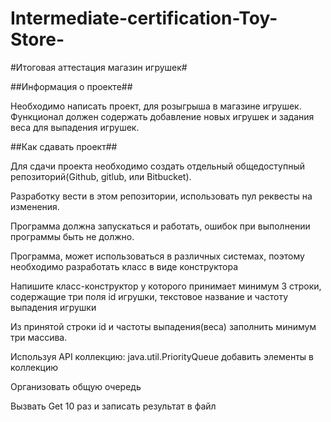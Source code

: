 # Intermediate-certification-Toy-Store-
#Итоговая аттестация магазин игрушек#

##Информация о проекте##

Необходимо написать проект, для розыгрыша в магазине игрушек. Функционал должен содержать добавление новых игрушек и задания веса для выпадения игрушек.

##Как сдавать проект##

Для сдачи проекта необходимо создать отдельный общедоступный репозиторий(Github, gitlub, или Bitbucket).

Разработку вести в этом репозитории, использовать пул реквесты на изменения.

Программа должна запускаться и работать, ошибок при выполнении программы быть не должно.

Программа, может использоваться в различных системах, поэтому необходимо разработать класс в виде конструктора

Напишите класс-конструктор у которого принимает минимум 3 строки, содержащие три поля id игрушки, текстовое название и частоту выпадения игрушки

Из принятой строки id и частоты выпадения(веса) заполнить минимум три массива.

Используя API коллекцию: java.util.PriorityQueue добавить элементы в коллекцию

Организовать общую очередь

Вызвать Get 10 раз и записать результат в файл
